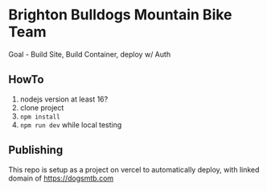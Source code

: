 # Brighton Bulldogs Mountain Bike Team

Goal - Build Site, Build Container, deploy w/ Auth

## HowTo

1. nodejs version at least 16?
1. clone project
1. `npm install`
1. `npm run dev` while local testing

## Publishing

This repo is setup as a project on vercel to automatically deploy, with linked domain of https://dogsmtb.com
